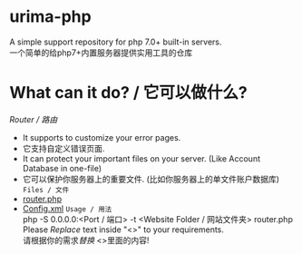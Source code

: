 # urima-php
A simple support repository for php 7.0+ built-in servers.<br>
一个简单的给php7+内置服务器提供实用工具的仓库
# What can it do? / 它可以做什么?
*Router / 路由*<br>
 - It supports to customize your error pages.
 - 它支持自定义错误页面.
 - It can protect your important files on your server. (Like Account Database in one-file)
 - 它可以保护你服务器上的重要文件. (比如你服务器上的单文件账户数据库)
`Files / 文件`<br>
 - [router.php](https://github.com/XIAYM-gh/urima-php/blob/main/router.php)
 - [Config.xml](https://github.com/XIAYM-gh/urima-php/blob/main/Config.xml)
`Usage / 用法`<br>
php -S 0.0.0.0:<Port / 端口> -t <Website Folder / 网站文件夹> router.php<br>
Please *Replace* text inside "<>" to your requirements.<br>
请根据你的需求*替换* <>里面的内容!


